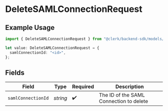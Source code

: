 # DeleteSAMLConnectionRequest

## Example Usage

```typescript
import { DeleteSAMLConnectionRequest } from "@clerk/backend-sdk/models/operations";

let value: DeleteSAMLConnectionRequest = {
  samlConnectionId: "<id>",
};
```

## Fields

| Field                                   | Type                                    | Required                                | Description                             |
| --------------------------------------- | --------------------------------------- | --------------------------------------- | --------------------------------------- |
| `samlConnectionId`                      | *string*                                | :heavy_check_mark:                      | The ID of the SAML Connection to delete |